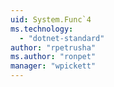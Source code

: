 ```yaml
---
uid: System.Func`4
ms.technology: 
  - "dotnet-standard"
author: "rpetrusha"
ms.author: "ronpet"
manager: "wpickett"
---
```

